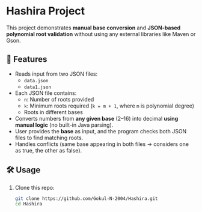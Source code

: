 # Hashira Project

This project demonstrates **manual base conversion** and **JSON-based polynomial root validation** without using any external libraries like Maven or Gson.

## 📌 Features
- Reads input from two JSON files:
  - `data.json`
  - `data1.json`
- Each JSON file contains:
  - `n`: Number of roots provided
  - `k`: Minimum roots required (`k = m + 1`, where `m` is polynomial degree)
  - Roots in different bases
- Converts numbers from **any given base** (2–16) into decimal **using manual logic** (no built-in Java parsing).
- User provides the **base** as input, and the program checks both JSON files to find matching roots.
- Handles conflicts (same base appearing in both files → considers one as true, the other as false).

## 🛠 Usage
1. Clone this repo:
   ```bash
   git clone https://github.com/Gokul-N-2004/Hashira.git
   cd Hashira
